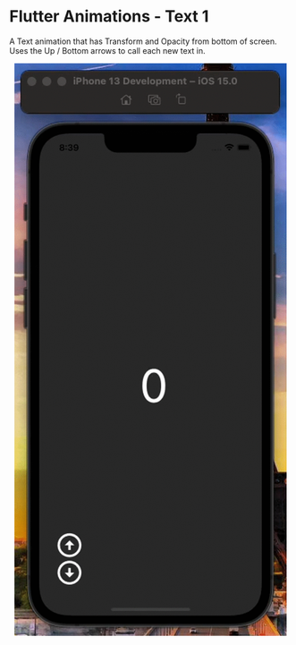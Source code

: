 # Flutter Animations - Text 1

A Text animation that has Transform and Opacity from bottom of screen. Uses the Up / Bottom arrows to call each new text in.

<p align="center">
    <img src="/assets/recording.gif" alt="Screen Recording" height="50%" />
</p>

